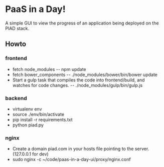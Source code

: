 # PaaS in a Day!
A simple GUI to view the progress of an application being deployed on the PIAD stack.

## Howto

### frontend

- fetch node_modules
-- npm update
- fetch bower_components
-- ./node_modules/bower/bin/bower update
- Start a gulp task that compiles the code into frontend/build, and watches for code changes.
-- ./node_modules/gulp/bin/gulp.js

### backend

- virtualenv env
- source ./env/bin/activate
- pip install -r requirements.txt
- python piad.py

### nginx

- Create a domain piad.com in your hosts file pointing to the server. (127.0.0.1 for dev)
- sudo nginx -c ~/code/paas-in-a-day-ui/proxy/nginx.conf